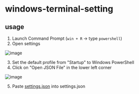 # windows-terminal-setting

## usage

1. Launch Command Prompt (`win + R` -> type `powershell`)
2. Open settings

![image](https://user-images.githubusercontent.com/63488322/208947600-e196c026-9b7d-4b97-86c7-fc3f3f65f89c.png)

3. Set the default profile from "Startup" to Windows PowerShell
4. Click on "Open JSON File" in the lower left corner

![image](https://user-images.githubusercontent.com/63488322/208947894-efa629c8-4645-410a-a7ac-b8c78dd58d1d.png)

5. Paste [settings.json](https://github.com/masachika-kamada/windows-terminal-setting/blob/main/settings.json) into settings.json
